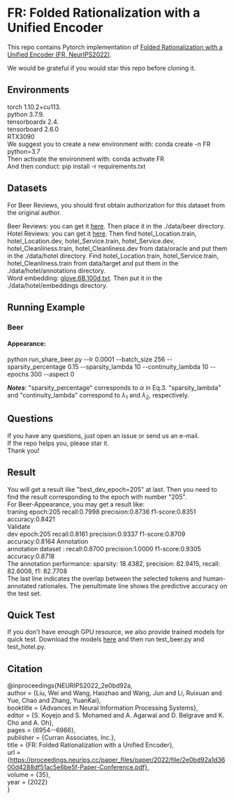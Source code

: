 # FR: Folded Rationalization with a Unified Encoder  
This repo contains Pytorch implementation of [Folded Rationalization with a Unified Encoder (FR, NeurIPS2022)](https://arxiv.org/abs/2209.08285).    

We would be grateful if you would star this repo before cloning it.




## Environments  
torch 1.10.2+cu113.   
python 3.7.9.   
tensorboardx 2.4.   
tensorboard 2.6.0    
RTX3090  
We suggest you to create a new environment with: conda create -n FR python=3.7    
Then activate the environment with: conda activate FR  
And then conduct: pip install -r requirements.txt  

## Datasets  
For Beer Reviews, you should first obtain authorization for this dataset from the original author.
 
Beer Reviews: you can get it [here](http://people.csail.mit.edu/taolei/beer/). Then place it in the ./data/beer directory.  
Hotel Reviews: you can get it [here](https://people.csail.mit.edu/yujia/files/r2a/data.zip). 
Then  find hotel_Location.train, hotel_Location.dev, hotel_Service.train, hotel_Service.dev, hotel_Cleanliness.train, hotel_Cleanliness.dev from data/oracle and put them in the ./data/hotel directory. 
Find hotel_Location.train, hotel_Service.train, hotel_Cleanliness.train from data/target and put them in the ./data/hotel/annotations directory.  
Word embedding: [glove.6B.100d.txt](https://nlp.stanford.edu/projects/glove/). Then put it in the ./data/hotel/embeddings directory.

## Running Example  
### Beer
#### Appearance:  
python run_share_beer.py --lr 0.0001 --batch_size 256 --sparsity_percentage 0.15 --sparsity_lambda 10 --continuity_lambda 10 --epochs 300 --aspect 0  

**_Notes_**: "sparsity_percentage" corresponds to $\alpha$ in Eq.3. "sparsity_lambda" and "continuity_lambda" correspond to $\lambda_1$ and $\lambda_2$, respectively.

## Questions
If you have any questions, just open an issue or send us an e-mail.   
If the repo helps you, please star it.   
Thank you!  

## Result
You will get a result like "best_dev_epoch=205" at last. Then you need to find the result corresponding to the epoch with number "205".  
For Beer-Appearance, you may get a result like:  
traning epoch:205 recall:0.7998 precision:0.8736 f1-score:0.8351 accuracy:0.8421  
Validate  
dev epoch:205 recall:0.8161 precision:0.9337 f1-score:0.8709 accuracy:0.8164
Annotation  
annotation dataset : recall:0.8700 precision:1.0000 f1-score:0.9305 accuracy:0.8718  
The annotation performance: sparsity: 18.4382, precision: 82.9415, recall: 82.6008, f1: 82.7708  
The last line indicates the overlap between the selected tokens and human-annotated rationales. The penultimate line shows the predictive accuracy on the test set. 

## Quick Test 
If you don't have enough GPU resource, we also provide trained models for quick test. Download the models [here](https://drive.google.com/file/d/1jLkLBC5CJxu-M_2yOGi94rGwscofnJVk/view?usp=sharing) and then run test_beer.py and test_hotel.py.


## Citation  
@inproceedings{NEURIPS2022_2e0bd92a,  
 author = {Liu, Wei and Wang, Haozhao and Wang, Jun and Li, Ruixuan and Yue, Chao and Zhang, YuanKai},  
 booktitle = {Advances in Neural Information Processing Systems},  
 editor = {S. Koyejo and S. Mohamed and A. Agarwal and D. Belgrave and K. Cho and A. Oh},  
 pages = {6954--6966},  
 publisher = {Curran Associates, Inc.},  
 title = {FR: Folded Rationalization with a Unified Encoder},  
 url = {https://proceedings.neurips.cc/paper_files/paper/2022/file/2e0bd92a1d3600d4288df51ac5e6be5f-Paper-Conference.pdf},  
 volume = {35},  
 year = {2022}  
}  





